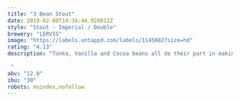 ```yaml
---
title: "3 Bean Stout"
date: 2019-02-08T14:34:44.920812Z
style: "Stout - Imperial / Double"
brewery: "LERVIG"
image: "https://labels.untappd.com/labels/1145082?size=hd"
rating: "4.13"
description: "Tonka, Vanilla and Cocoa beans all do their part in making this a truly complex and unique stout while delivering the dark quality you’ve come to expect from Lervig. Plant the magic beans!  "
abv: "12.0"
ibu: "30"
robots: noindex,nofollow
---
```

